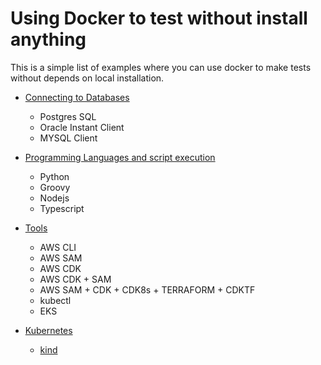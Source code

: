 # Using Docker to test without install anything

This is a simple list of examples where you can use docker to make tests without depends on local installation.

* [Connecting to Databases](./Databases/README.md)
  * Postgres SQL
  * Oracle Instant Client
  * MYSQL Client

* [Programming Languages and script execution](./programming/README.md)
  * Python
  * Groovy
  * Nodejs
  * Typescript

* [Tools](./tools/README.md)
  * AWS CLI
  * AWS SAM
  * AWS CDK
  * AWS CDK + SAM
  * AWS SAM + CDK + CDK8s + TERRAFORM + CDKTF
  * kubectl
  * EKS

* [Kubernetes](./k8s/README.md)
  * [kind](https://kind.sigs.k8s.io/)
